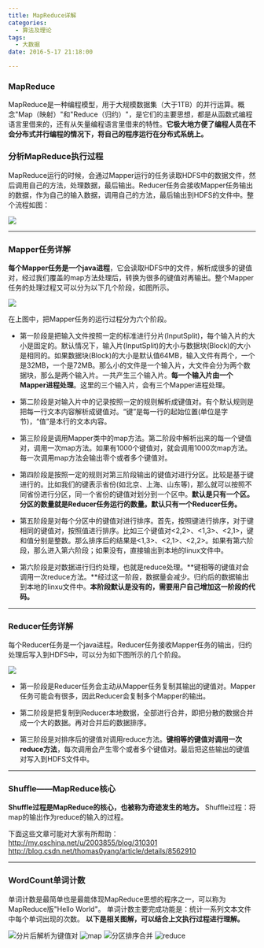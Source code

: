 ```yaml
---
title: MapReduce详解
categories:
  - 算法及理论
tags:
  - 大数据
date: 2016-5-17 21:18:00

---
```


### MapReduce
MapReduce是一种编程模型，用于大规模数据集（大于1TB）的并行运算。概念"Map（映射）"和"Reduce（归约）"，是它们的主要思想，都是从函数式编程语言里借来的，还有从矢量编程语言里借来的特性。**它极大地方便了编程人员在不会分布式并行编程的情况下，将自己的程序运行在分布式系统上。**

### 分析MapReduce执行过程

MapReduce运行的时候，会通过Mapper运行的任务读取HDFS中的数据文件，然后调用自己的方法，处理数据，最后输出。Reducer任务会接收Mapper任务输出的数据，作为自己的输入数据，调用自己的方法，最后输出到HDFS的文件中。整个流程如图：

![](http://7xvfir.com1.z0.glb.clouddn.com/MapReduce%E8%AF%A6%E8%A7%A3/1.png)

- - -
### Mapper任务详解

**每个Mapper任务是一个java进程**，它会读取HDFS中的文件，解析成很多的键值对，经过我们覆盖的map方法处理后，转换为很多的键值对再输出。整个Mapper任务的处理过程又可以分为以下几个阶段，如图所示。

<!-- more -->

![](http://7xvfir.com1.z0.glb.clouddn.com/MapReduce%E8%AF%A6%E8%A7%A3/2.png)

在上图中，把Mapper任务的运行过程分为六个阶段。

- 第一阶段是把输入文件按照一定的标准进行分片(InputSplit)，每个输入片的大小是固定的。默认情况下，输入片(InputSplit)的大小与数据块(Block)的大小是相同的。如果数据块(Block)的大小是默认值64MB，输入文件有两个，一个是32MB，一个是72MB。那么小的文件是一个输入片，大文件会分为两个数据块，那么是两个输入片。一共产生三个输入片。**每一个输入片由一个Mapper进程处理**。这里的三个输入片，会有三个Mapper进程处理。

- 第二阶段是对输入片中的记录按照一定的规则解析成键值对。有个默认规则是把每一行文本内容解析成键值对。“键”是每一行的起始位置(单位是字节)，“值”是本行的文本内容。

- 第三阶段是调用Mapper类中的map方法。第二阶段中解析出来的每一个键值对，调用一次map方法。如果有1000个键值对，就会调用1000次map方法。每一次调用map方法会输出零个或者多个键值对。

- 第四阶段是按照一定的规则对第三阶段输出的键值对进行分区。比较是基于键进行的。比如我们的键表示省份(如北京、上海、山东等)，那么就可以按照不同省份进行分区，同一个省份的键值对划分到一个区中。**默认是只有一个区。分区的数量就是Reducer任务运行的数量。默认只有一个Reducer任务。**

- 第五阶段是对每个分区中的键值对进行排序。首先，按照键进行排序，对于键相同的键值对，按照值进行排序。比如三个键值对<2,2>、<1,3>、<2,1>，键和值分别是整数。那么排序后的结果是<1,3>、<2,1>、<2,2>。如果有第六阶段，那么进入第六阶段；如果没有，直接输出到本地的linux文件中。

- 第六阶段是对数据进行归约处理，也就是reduce处理。**键相等的键值对会调用一次reduce方法。**经过这一阶段，数据量会减少。归约后的数据输出到本地的linxu文件中。**本阶段默认是没有的，需要用户自己增加这一阶段的代码。**

- - -
### Reducer任务详解

每个Reducer任务是一个java进程。Reducer任务接收Mapper任务的输出，归约处理后写入到HDFS中，可以分为如下图所示的几个阶段。

![](http://7xvfir.com1.z0.glb.clouddn.com/MapReduce%E8%AF%A6%E8%A7%A3/3.png)

- 第一阶段是Reducer任务会主动从Mapper任务复制其输出的键值对。Mapper任务可能会有很多，因此Reducer会复制多个Mapper的输出。

- 第二阶段是把复制到Reducer本地数据，全部进行合并，即把分散的数据合并成一个大的数据。再对合并后的数据排序。

- 第三阶段是对排序后的键值对调用reduce方法。**键相等的键值对调用一次reduce方法**，每次调用会产生零个或者多个键值对。最后把这些输出的键值对写入到HDFS文件中。

- - -
### Shuffle——MapReduce核心

**Shuffle过程是MapReduce的核心，也被称为奇迹发生的地方。**
Shuffle过程：将map的输出作为reduce的输入的过程。

下面这些文章可能对大家有所帮助：
http://my.oschina.net/u/2003855/blog/310301
http://blog.csdn.net/thomas0yang/article/details/8562910

- - -
### WordCount单词计数
单词计数是最简单也是最能体现MapReduce思想的程序之一，可以称为MapReduce版"Hello World"。
单词计数主要完成功能是：统计一系列文本文件中每个单词出现的次数。
**以下是相关图解，可以结合上文执行过程进行理解。**

![分片后解析为键值对](http://7xvfir.com1.z0.glb.clouddn.com/MapReduce%E8%AF%A6%E8%A7%A3/4.png)
![map](http://7xvfir.com1.z0.glb.clouddn.com/MapReduce%E8%AF%A6%E8%A7%A3/5.png)
![分区排序合并](http://7xvfir.com1.z0.glb.clouddn.com/MapReduce%E8%AF%A6%E8%A7%A3/6.png)
![reduce](http://7xvfir.com1.z0.glb.clouddn.com/MapReduce%E8%AF%A6%E8%A7%A3/7.png)